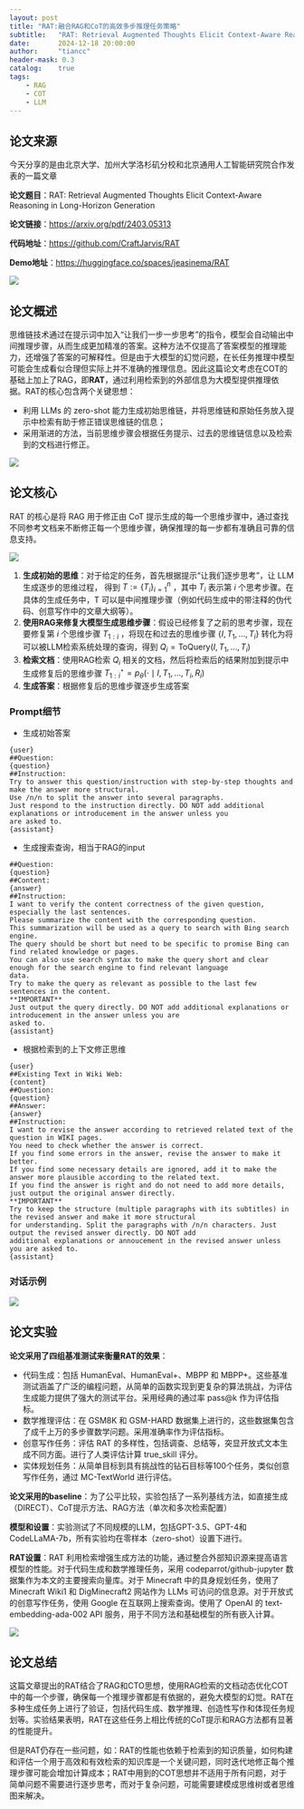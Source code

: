 ```yaml
---
layout: post
title: "RAT:融合RAG和CoT的高效多步推理任务策略"
subtitle:   "RAT: Retrieval Augmented Thoughts Elicit Context-Aware Reasoning in Long-Horizon Generation"
date:       2024-12-18 20:00:00
author:     "tiancc"
header-mask: 0.3
catalog:    true
tags:
    - RAG
    - COT
    - LLM
---
```

## 论文来源
今天分享的是由北京大学、加州大学洛杉矶分校和北京通用人工智能研究院合作发表的一篇文章

**论文题目**：RAT: Retrieval Augmented Thoughts Elicit
Context-Aware Reasoning in Long-Horizon
Generation

**论文链接**：https://arxiv.org/pdf/2403.05313

**代码地址**：https://github.com/CraftJarvis/RAT

**Demo地址**：https://huggingface.co/spaces/jeasinema/RAT



![](/img/RAT/paper.png)


## 论文概述

思维链技术通过在提示词中加入“让我们一步一步思考”的指令，模型会自动输出中间推理步骤，从而生成更加精准的答案。这种方法不仅提高了答案模型的推理能力，还增强了答案的可解释性。但是由于大模型的幻觉问题，在长任务推理中模型可能会生成看似合理但实际上并不准确的推理信息。因此这篇论文考虑在COT的基础上加上了RAG，即**RAT**，通过利用检索到的外部信息为大模型提供推理依据。RAT的核心包含两个关键思想：

- 利用 LLMs 的 zero-shot 能力生成初始思维链，并将思维链和原始任务放入提示中检索有助于修正错误思维链的信息；
- 采用渐进的方法，当前思维步骤会根据任务提示、过去的思维链信息以及检索到的文档进行修正。

![](/img/RAT/frame.png)

## 论文核心

RAT 的核心是将 RAG 用于修正由 CoT 提示生成的每一个思维步骤中，通过查找不同参考文档来不断修正每一个思维步骤，确保推理的每一步都有准确且可靠的信息支持。


![](/img/RAT/core.png)



1. **生成初始的思维**：对于给定的任务，首先根据提示“让我们逐步思考”，让 LLM  生成逐步的思维过程， 得到
$T := \left\{ T_i \right\}_{i=1}^{n}$ ，其中 $T_i$ 表示第 $i$  个思考步骤。在具体的生成任务中，T 可以是中间推理步骤（例如代码生成中的带注释的伪代码、创意写作中的文章大纲等）。
2. **使用RAG来修复大模型生成思维步骤**：假设已经修复了之前的思考步骤，现在要修复第 $i$  个思维步骤 $T_{1: i}$ ，将现在和过去的思维步骤 $\{ I, T_1, \dots, T_i \}$ 转化为将可以被LLM检索系统处理的查询，得到 $Q_i = \text{ToQuery}(I, T_1, \dots, T_i)$
3. **检索文档**：使用RAG检索 $Q_i$ 相关的文档，然后将检索后的结果附加到提示中生成修复后的思维步骤 $T_{1:i}^\star = p_\theta(\cdot \mid I, T_1, \dots, T_i, R_i)$
4. **生成答案**：根据修复后的思维步骤逐步生成答案

### Prompt细节
- 生成初始答案
```
{user}
##Question:
{question}
##Instruction:
Try to answer this question/instruction with step-by-step thoughts and make the answer more structural.
Use /n/n to split the answer into several paragraphs.
Just respond to the instruction directly. DO NOT add additional explanations or introducement in the answer unless you
are asked to.
{assistant}
```
- 生成搜索查询，相当于RAG的input

```
##Question:
{question}
##Content:
{answer}
##Instruction:
I want to verify the content correctness of the given question, especially the last sentences.
Please summarize the content with the corresponding question.
This summarization will be used as a query to search with Bing search engine.
The query should be short but need to be specific to promise Bing can find related knowledge or pages.
You can also use search syntax to make the query short and clear enough for the search engine to find relevant language
data.
Try to make the query as relevant as possible to the last few sentences in the content.
**IMPORTANT**
Just output the query directly. DO NOT add additional explanations or introducement in the answer unless you are
asked to.
{assistant}
```
- 根据检索到的上下文修正思维

```
{user}
##Existing Text in Wiki Web:
{content}
##Question:
{question}
##Answer:
{answer}
##Instruction:
I want to revise the answer according to retrieved related text of the question in WIKI pages.
You need to check whether the answer is correct.
If you find some errors in the answer, revise the answer to make it better.
If you find some necessary details are ignored, add it to make the answer more plausible according to the related text.
If you find the answer is right and do not need to add more details, just output the original answer directly.
**IMPORTANT**
Try to keep the structure (multiple paragraphs with its subtitles) in the revised answer and make it more structural
for understanding. Split the paragraphs with /n/n characters. Just output the revised answer directly. DO NOT add
additional explanations or annoucement in the revised answer unless you are asked to.
{assistant}
```

### 对话示例

![](/img/RAT/example.png)


## 论文实验

**论文采用了四组基准测试来衡量RAT的效果**：

- 代码生成：包括 HumanEval、HumanEval+、MBPP 和 MBPP+。这些基准测试涵盖了广泛的编程问题，从简单的函数实现到更复杂的算法挑战，为评估生成能力提供了强大的测试平台。采用经典的通过率 pass@k 作为评估指标。
- 数学推理评估：在 GSM8K 和 GSM-HARD 数据集上进行的，这些数据集包含了成千上万的多步骤数学问题。采用准确率作为评估指标。
- 创意写作任务：评估 RAT 的多样性，包括调查、总结等，突显开放式文本生成不同方面。进行了人类评估计算 true_skill 评分。
- 实体规划任务：从简单目标到具有挑战性的钻石目标等100个任务，类似创意写作任务，通过 MC-TextWorld 进行评估。

**论文采用的baseline**：为了公平比较，实验包括了一系列基线方法，如直接生成（DIRECT）、CoT提示方法、RAG方法（单次和多次检索配置）

**模型和设置**：实验测试了不同规模的LLM，包括GPT-3.5、GPT-4和CodeLLaMA-7b，所有实验均在零样本（zero-shot）设置下进行。

**RAT设置**：RAT 利用检索增强生成方法的功能，通过整合外部知识源来提高语言模型的性能。对于代码生成和数学推理任务，采用 codeparrot/github-jupyter 数据集作为本文的主要搜索向量库。对于 Minecraft 中的具身规划任务，使用了 Minecraft Wiki1 和 DigMinecraft2 网站作为 LLMs 可访问的信息源。对于开放式的创意写作任务，使用 Google 在互联网上搜索查询。使用了 OpenAI 的 text-embedding-ada-002 API 服务，用于不同方法和基础模型的所有嵌入计算。

![](/img/RAT/result.png)

## 论文总结

这篇文章提出的RAT结合了RAG和CTO思想，使用RAG检索的文档动态优化COT中的每一个步骤，确保每一个推理步骤都是有依据的，避免大模型的幻觉。RAT在多种生成任务上进行了验证，包括代码生成、数学推理、创造性写作和体现任务规划等。实验结果表明，RAT在这些任务上相比传统的CoT提示和RAG方法都有显著的性能提升。

但是RAT仍存在一些问题，如：RAT的性能也依赖于检索到的知识质量，如何构建和评估一个用于高效和有效检索的知识库是一个关键问题，同时迭代地修正每个推理步骤可能会增加计算成本；RAT中用到的COT思想并不适用于所有问题，对于简单问题不需要进行逐步思考，而对于复杂问题，可能需要建模成思维树或者思维图来解决。

